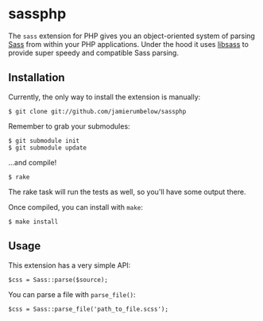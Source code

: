 # sassphp

The `sass` extension for PHP gives you an object-oriented system of parsing [Sass](http://sass-lang.com/) from within your PHP applications. Under the hood it uses [libsass](https://github.com/hcatlin/libsass) to provide super speedy and compatible Sass parsing.

## Installation

Currently, the only way to install the extension is manually:

	$ git clone git://github.com/jamierumbelow/sassphp

Remember to grab your submodules:

	$ git submodule init
	$ git submodule update

...and compile!

	$ rake

The rake task will run the tests as well, so you'll have some output there.

Once compiled, you can install with `make`:

	$ make install

## Usage

This extension has a very simple API:

	$css = Sass::parse($source);

You can parse a file with `parse_file()`:

	$css = Sass::parse_file('path_to_file.scss');